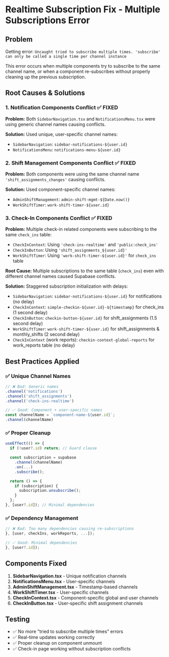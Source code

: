# Realtime Subscription Fix - Multiple Subscriptions Error

## Problem
Getting error: `Uncaught tried to subscribe multiple times. 'subscribe' can only be called a single time per channel instance`

This error occurs when multiple components try to subscribe to the same channel name, or when a component re-subscribes without properly cleaning up the previous subscription.

## Root Causes & Solutions

### 1. Notification Components Conflict ✅ FIXED
**Problem:** Both `SidebarNavigation.tsx` and `NotificationsMenu.tsx` were using generic channel names causing conflicts.

**Solution:** Used unique, user-specific channel names:
- `SidebarNavigation`: `sidebar-notifications-${user.id}`
- `NotificationsMenu`: `notifications-menu-${user.id}`

### 2. Shift Management Components Conflict ✅ FIXED
**Problem:** Both components were using the same channel name `'shift_assignments_changes'` causing conflicts.

**Solution:** Used component-specific channel names:
- `AdminShiftManagement`: `admin-shift-mgmt-${Date.now()}`
- `WorkShiftTimer`: `work-shift-timer-${user.id}`

### 3. Check-In Components Conflict ✅ FIXED
**Problem:** Multiple check-in related components were subscribing to the same `check_ins` table:
- `CheckInContext`: Using `'check-ins-realtime'` and `'public:check_ins'` 
- `CheckInButton`: Using `'shift_assignments_${user.id}'`
- `WorkShiftTimer`: Using `'work-shift-timer-${user.id}'` for `check_ins` table

**Root Cause:** Multiple subscriptions to the same table (`check_ins`) even with different channel names caused Supabase conflicts.

**Solution:** Staggered subscription initialization with delays:
- `SidebarNavigation`: `sidebar-notifications-${user.id}` for notifications (no delay)
- `CheckInContext`: `simple-checkin-${user.id}-${timestamp}` for check_ins (1 second delay)
- `CheckInButton`: `checkin-button-${user.id}` for shift_assignments (1.5 second delay)
- `WorkShiftTimer`: `work-shift-timer-${user.id}` for shift_assignments & monthly_shifts (2 second delay)
- `CheckInContext` (work reports): `checkin-context-global-reports` for work_reports table (no delay)

## Best Practices Applied

### ✅ Unique Channel Names
```typescript
// ❌ Bad: Generic names
.channel('notifications')
.channel('shift_assignments')
.channel('check-ins-realtime')

// ✅ Good: Component + user-specific names
const channelName = `component-name-${user.id}`;
.channel(channelName)
```

### ✅ Proper Cleanup
```typescript
useEffect(() => {
  if (!user?.id) return; // Guard clause

  const subscription = supabase
    .channel(channelName)
    .on(...)
    .subscribe();

  return () => {
    if (subscription) {
      subscription.unsubscribe();
    }
  };
}, [user?.id]); // Minimal dependencies
```

### ✅ Dependency Management
```typescript
// ❌ Bad: Too many dependencies causing re-subscriptions
}, [user, checkIns, workReports, ...]);

// ✅ Good: Minimal dependencies
}, [user?.id]);
```

## Components Fixed

1. **SidebarNavigation.tsx** - Unique notification channels
2. **NotificationsMenu.tsx** - User-specific channels
3. **AdminShiftManagement.tsx** - Timestamp-based channels
4. **WorkShiftTimer.tsx** - User-specific channels
5. **CheckInContext.tsx** - Component-specific global and user channels
6. **CheckInButton.tsx** - User-specific shift assignment channels

## Testing
- ✅ No more "tried to subscribe multiple times" errors
- ✅ Real-time updates working correctly
- ✅ Proper cleanup on component unmount
- ✅ Check-in page working without subscription conflicts 